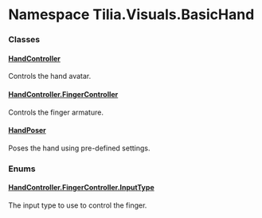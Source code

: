 # Namespace Tilia.Visuals.BasicHand

### Classes

#### [HandController]

Controls the hand avatar.

#### [HandController.FingerController]

Controls the finger armature.

#### [HandPoser]

Poses the hand using pre-defined settings.

### Enums

#### [HandController.FingerController.InputType]

The input type to use to control the finger.

[HandController]: HandController.md
[HandController.FingerController]: HandController.FingerController.md
[HandPoser]: HandPoser.md
[HandController.FingerController.InputType]: HandController.FingerController.InputType.md
